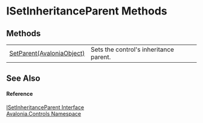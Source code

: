 # ISetInheritanceParent Methods




## Methods
<table>
<tr>
<td><a href="M_Avalonia_Controls_ISetInheritanceParent_SetParent">SetParent(AvaloniaObject)</a></td>
<td>Sets the control's inheritance parent.</td>
</tr>
</table>

## See Also


#### Reference
<a href="T_Avalonia_Controls_ISetInheritanceParent">ISetInheritanceParent Interface</a>  
<a href="N_Avalonia_Controls">Avalonia.Controls Namespace</a>  
